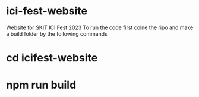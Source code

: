 # ici-fest-website
Website for SKIT ICI Fest 2023
To run the code first colne the ripo and make a build folder by the following commands
# cd icifest-website
# npm run build
